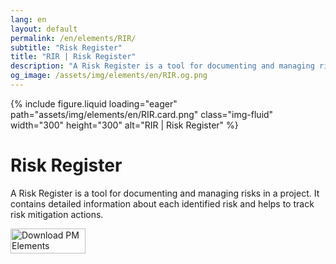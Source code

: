 ```yaml
---
lang: en
layout: default
permalink: /en/elements/RIR/
subtitle: "Risk Register"
title: "RIR | Risk Register"
description: "A Risk Register is a tool for documenting and managing risks in a project. It contains detailed information about each identified risk and helps to track risk mitigation actions."
og_image: /assets/img/elements/en/RIR.og.png
---
```


{% include figure.liquid loading="eager" path="assets/img/elements/en/RIR.card.png" class="img-fluid" width="300" height="300" alt="RIR | Risk Register" %}

# Risk Register

A Risk Register is a tool for documenting and managing risks in a project. It contains detailed information about each identified risk and helps to track risk mitigation actions.

<a href="https://apps.apple.com/app/apple-store/id6738084498?pt=127441684&ct=website&mt=8">
  <img src="{{ "assets/img/en/appstore.png" | relative_url }}" width="120" height="40" alt="Download PM Elements">
</a>
